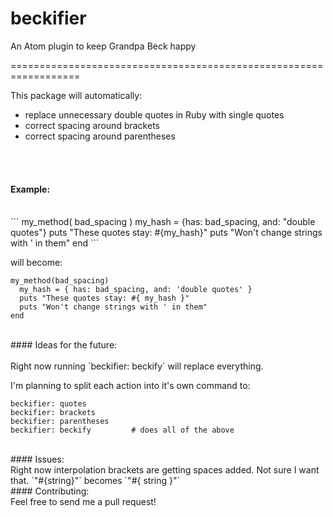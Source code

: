 # beckifier

An Atom plugin to keep Grandpa Beck happy  

==================================================================

This package will automatically:
- replace unnecessary double quotes in Ruby with single quotes
- correct spacing around brackets
- correct spacing around parentheses
<br>
<br>

#### Example:
<br>
```
my_method( bad_spacing  )
  my_hash = {has: bad_spacing, and: "double quotes"}
  puts "These quotes stay: #{my_hash}"
  puts "Won't change strings with ' in them"
end
```

will become:

```
my_method(bad_spacing)
  my_hash = { has: bad_spacing, and: 'double quotes' }
  puts "These quotes stay: #{ my_hash }"
  puts "Won't change strings with ' in them"
end
```
<br>
#### Ideas for the future:
<br>
<br>
Right now running `beckifier: beckify` will replace everything.

I'm planning to split each action into it's own command to:
```
beckifier: quotes
beckifier: brackets
beckifier: parentheses
beckifier: beckify         # does all of the above
```

<br>
#### Issues:
<br>
Right now interpolation brackets are getting spaces added. Not sure I want that. 
`"#{string}"`
becomes
`"#{ string }"`

<br>
#### Contributing:
<br>
Feel free to send me a pull request!
